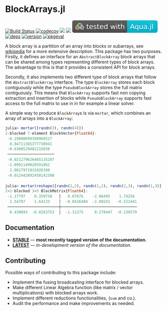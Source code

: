 # BlockArrays.jl

[![Build Status](https://github.com/JuliaArrays/BlockArrays.jl/workflows/CI/badge.svg)](https://github.com/JuliaArrays/BlockArrays.jl/actions)
[![codecov](https://codecov.io/gh/JuliaArrays/BlockArrays.jl/branch/master/graph/badge.svg)](https://codecov.io/gh/JuliaArrays/BlockArrays.jl) [![](https://img.shields.io/badge/docs-stable-blue.svg)](https://JuliaArrays.github.io/BlockArrays.jl/stable)
[![](https://img.shields.io/badge/docs-dev-blue.svg)](https://JuliaArrays.github.io/BlockArrays.jl/dev)
[![Aqua QA](https://raw.githubusercontent.com/JuliaTesting/Aqua.jl/master/badge.svg)](https://github.com/JuliaTesting/Aqua.jl)
[![deps](https://juliahub.com/docs/General/BlockArrays/stable/deps.svg)](https://juliahub.com/ui/Packages/General/BlockArrays?t=2)
[![version](https://juliahub.com/docs/General/BlockArrays/stable/version.svg)](https://juliahub.com/ui/Packages/General/BlockArrays)
[![pkgeval](https://juliahub.com/docs/General/BlockArrays/stable/pkgeval.svg)](https://juliahub.com/ui/Packages/General/BlockArrays)

A block array is a partition of an array into blocks or subarrays, see [wikipedia](https://en.wikipedia.org/wiki/Block_matrix) for a more extensive description. This package has two purposes. Firstly, it defines an interface for an `AbstractBlockArray` block arrays that can be shared among types representing different types of block arrays. The advantage to this is that it provides a consistent API for block arrays.

Secondly, it also implements two different type of block arrays that follow the `AbstractBlockArray` interface. The type `BlockArray` stores each block contiguously while the type `PseudoBlockArray` stores the full matrix contiguously. This means that `BlockArray` supports fast non copying extraction and insertion of blocks while `PseudoBlockArray` supports fast access to the full matrix to use in in for example a linear solver.

A simple way to produce `BlockArray`s is via `mortar`, which combines an array of arrays into a `BlockArray`:
```julia
julia> mortar([randn(3), randn(4)])
2-blocked 7-element BlockVector{Float64}:
 -0.19808699390960527
  0.04711385377738941
 -0.6308529482215658
 ─────────────────────
 -0.021279626465135287
 -1.0991149020591062
  1.0817971931026398
 -0.012442892450142308

julia> mortar(reshape([randn(2,2), randn(1,2), randn(2,3), randn(1,3)],2,2))
2×2-blocked 3×5 BlockMatrix{Float64}:
 -1.17797    0.359738   │   0.87676    -2.06495    1.74256
  1.54787    1.64133    │  -0.0416484  -2.00241   -0.522441
 ───────────────────────┼──────────────────────────────────
  0.430093  -0.0263753  │  -1.31275     0.278447  -0.139579
```

## Documentation

- [**STABLE**][docs-stable-url] &mdash; **most recently tagged version of the documentation.**
- [**LATEST**][docs-dev-url] &mdash; *in-development version of the documentation.*

## Contributing

Possible ways of contributing to this package include:

* Implement the fusing broadcasting interface for blocked arrays.
* Make different Linear Algebra function (like matrix / vector multiplications) with blocked arrays work.
* Implement different reductions functionalities, (`sum` and co.).
* Audit the performance and make improvements as needed.

[docs-dev-url]: https://JuliaArrays.github.io/BlockArrays.jl/dev/
[docs-stable-url]: https://JuliaArrays.github.io/BlockArrays.jl/stable
